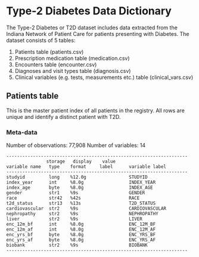 # Type-2 Diabetes Data Dictionary


The Type-2 Diabetes or T2D dataset includes data extracted from the Indiana Network of Patient Care for patients presenting with Diabetes. The dataset consists of 5 tables: 
1. Patients table (patients.csv)
2. Prescription medication table (medication.csv)
3. Encounters table (encounter.csv)
4. Diagnoses and visit types table (diagnosis.csv)
5. Clinical variables (e.g. tests, measurements etc.) table (clinical_vars.csv)

## Patients table  
This is the master patient index of all patients in the registry. All rows are unique and identify a distinct patient with T2D.

### Meta-data
Number of observations: 77,908
Number of variables: 14

    --------------------------------------------------------------------
                   storage   display    value
    variable name   type    format     label      variable label
    --------------------------------------------------------------------
    studyid         long    %12.0g                STUDYID
    index_year      int     %8.0g                 INDEX_YEAR
    index_age       byte    %8.0g                 INDEX_AGE
    gender          str1    %9s                   GENDER
    race            str42   %42s                  RACE
    t2d_status      str13   %13s                  T2D_STATUS
    cardiovascular  str2    %9s                   CARDIOVASCULAR
    nephropathy     str2    %9s                   NEPHROPATHY
    liver           str2    %9s                   LIVER
    enc_12m_bf      int     %8.0g                 ENC_12M_BF
    enc_12m_af      int     %8.0g                 ENC_12M_AF
    enc_yrs_bf      byte    %8.0g                 ENC_YRS_BF
    enc_yrs_af      byte    %8.0g                 ENC_YRS_AF
    biobank         str2    %9s                   BIOBANK
    --------------------------------------------------------------------
